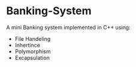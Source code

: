 # Banking-System
A mini Banking system implemented in C++ using:
- File Handeling
- Inhertince
- Polymorphism
- Excapsulation

